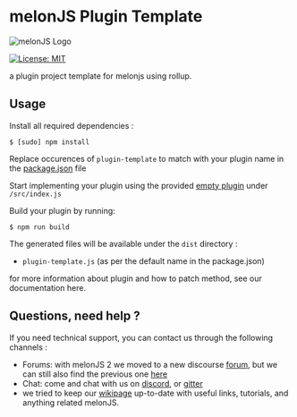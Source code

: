 # melonJS Plugin Template
![melonJS Logo](https://github.com/melonjs/melonJS/raw/master/media/Banner/Banner%20-%20Billboard%20-%20Original%20Logo%20-%20horizontal.png)

[![License: MIT](https://img.shields.io/badge/License-MIT-yellow.svg)](https://github.com/melonjs/es6-boilerplate/blob/master/LICENSE)

a plugin project template for melonjs using rollup.

Usage
-------------------------------------------------------------------------------

Install all required dependencies :

    $ [sudo] npm install

Replace occurences of `plugin-template` to match with your plugin name in the [package.json](package.json) file

Start implementing your plugin using the provided [empty plugin](src/index.js) under `/src/index.js`

Build your plugin by running: 

    $ npm run build

The generated files will be available under the `dist` directory :
- `plugin-template.js` (as per the default name in the package.json)

for more information about plugin and how to patch method, see our documentation here.

Questions, need help ?
-------------------------------------------------------------------------------
If you need technical support, you can contact us through the following channels :
* Forums: with melonJS 2 we moved to a new discourse [forum](https://melonjs.discourse.group), but we can still also find the previous one [here](http://www.html5gamedevs.com/forum/32-melonjs/)
* Chat: come and chat with us on [discord](https://discord.gg/aur7JMk), or [gitter](https://gitter.im/melonjs/public)
* we tried to keep our [wikipage](https://github.com/melonjs/melonJS/wiki) up-to-date with useful links, tutorials, and anything related melonJS.